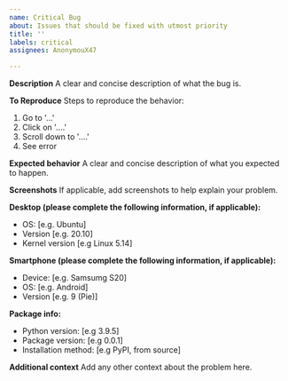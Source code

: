 ```yaml
---
name: Critical Bug
about: Issues that should be fixed with utmost priority
title: ''
labels: critical
assignees: AnonymouX47

---
```


**Description**
A clear and concise description of what the bug is.

**To Reproduce**
Steps to reproduce the behavior:

1. Go to '...'
2. Click on '....'
3. Scroll down to '....'
4. See error

**Expected behavior**
A clear and concise description of what you expected to happen.

**Screenshots**
If applicable, add screenshots to help explain your problem.

**Desktop (please complete the following information, if applicable):**

- OS: [e.g. Ubuntu]
- Version [e.g. 20.10]
- Kernel version [e.g Linux 5.14]

**Smartphone (please complete the following information, if applicable):**

- Device: [e.g. Samsumg S20]
- OS: [e.g. Android]
- Version [e.g. 9 (Pie)]

**Package info:**

- Python version: [e.g 3.9.5]
- Package version: [e.g 0.0.1]
- Installation method: [e.g PyPI, from source]

**Additional context**
Add any other context about the problem here.
